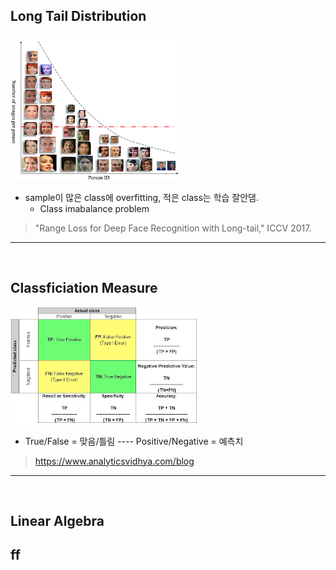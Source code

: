 ## Long Tail Distribution
![LongTailDistribuition](./images/LongTailDistribuition.png)  
* sample이 많은 class에 overfitting, 적은 class는 학습 잘안댐.  
  * Class imabalance problem  
> "Range Loss for Deep Face Recognition with Long-tail," ICCV 2017.  

-------------------------------------------------------
<br/>

## Classficiation Measure
![ConfusionMatrix](./images/ConfusionMatrix.png)  
* True/False =  맞음/틀림 ---- Positive/Negative = 예측치  
> https://www.analyticsvidhya.com/blog  

-------------------------------------------------------
<br/>

## Linear Algebra
ff
-------------------------------------------------------
<br/>

